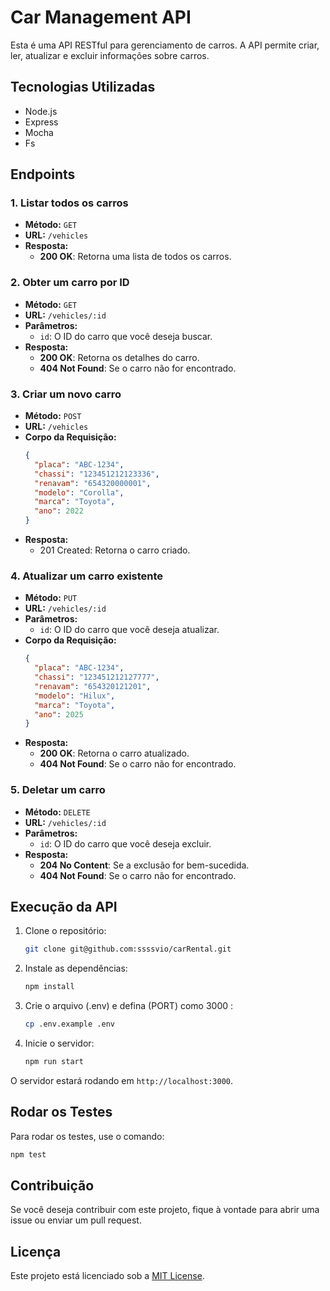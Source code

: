 # Car Management API

Esta é uma API RESTful para gerenciamento de carros. A API permite criar, ler, atualizar e excluir informações sobre carros.

## Tecnologias Utilizadas

- Node.js
- Express
- Mocha
- Fs

## Endpoints

### 1. Listar todos os carros

- **Método:** `GET`
- **URL:** `/vehicles`
- **Resposta:**
  - **200 OK**: Retorna uma lista de todos os carros.

### 2. Obter um carro por ID

- **Método:** `GET`
- **URL:** `/vehicles/:id`
- **Parâmetros:**
  - `id`: O ID do carro que você deseja buscar.
- **Resposta:**
  - **200 OK**: Retorna os detalhes do carro.
  - **404 Not Found**: Se o carro não for encontrado.

### 3. Criar um novo carro

- **Método:** `POST`
- **URL:** `/vehicles`
- **Corpo da Requisição:**
  ```json
  {
    "placa": "ABC-1234",
    "chassi": "123451212123336",
    "renavam": "654320000001",
    "modelo": "Corolla",
    "marca": "Toyota",
    "ano": 2022
  }
  ```
- **Resposta:**
  - 201 Created: Retorna o carro criado.

### 4. Atualizar um carro existente

- **Método:** `PUT`
- **URL:** `/vehicles/:id`
- **Parâmetros:**
  - `id`: O ID do carro que você deseja atualizar.
- **Corpo da Requisição:**
  ```json
  {
    "placa": "ABC-1234",
    "chassi": "123451212127777",
    "renavam": "654320121201",
    "modelo": "Hilux",
    "marca": "Toyota",
    "ano": 2025
  }
  ```
- **Resposta:**
  - **200 OK**: Retorna o carro atualizado.
  - **404 Not Found**: Se o carro não for encontrado.

### 5. Deletar um carro

- **Método:** `DELETE`
- **URL:** `/vehicles/:id`
- **Parâmetros:**
  - `id`: O ID do carro que você deseja excluir.
- **Resposta:**
  - **204 No Content**: Se a exclusão for bem-sucedida.
  - **404 Not Found**: Se o carro não for encontrado.

## Execução da API

1. Clone o repositório:

   ```bash
   git clone git@github.com:ssssvio/carRental.git
   ```

2. Instale as dependências:

   ```bash
   npm install
   ```

3. Crie o arquivo (.env) e defina (PORT) como 3000 :

   ```bash
   cp .env.example .env
   ```

4. Inicie o servidor:
   ```bash
   npm run start
   ```

O servidor estará rodando em `http://localhost:3000`.

## Rodar os Testes

Para rodar os testes, use o comando:

```bash
npm test
```

## Contribuição

Se você deseja contribuir com este projeto, fique à vontade para abrir uma issue ou enviar um pull request.

## Licença

Este projeto está licenciado sob a [MIT License](LICENSE).
